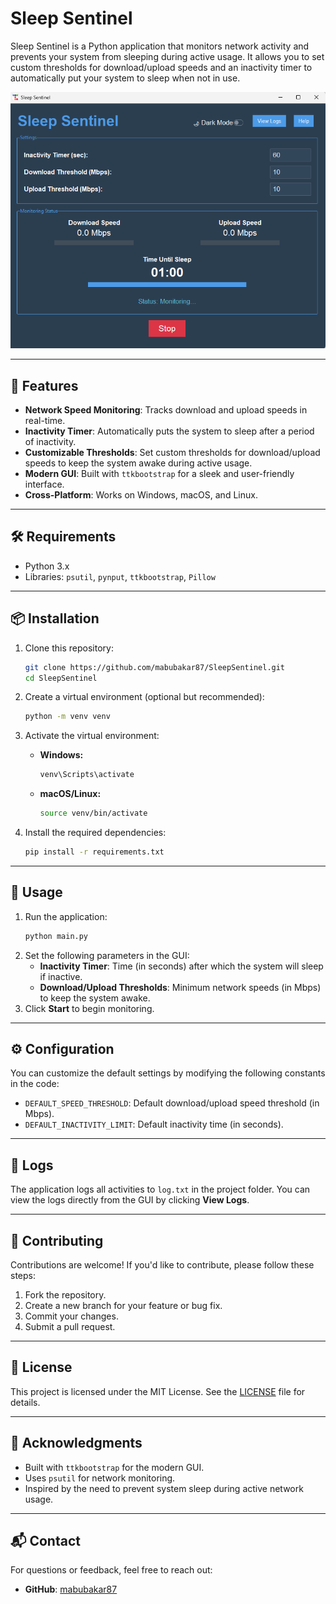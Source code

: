 # Sleep Sentinel

Sleep Sentinel is a Python application that monitors network activity and prevents your system from sleeping during active usage. It allows you to set custom thresholds for download/upload speeds and an inactivity timer to automatically put your system to sleep when not in use.

![Screenshot](screenshot.png) <!-- Add a screenshot of your application here -->

---

## 🚀 Features

- **Network Speed Monitoring**: Tracks download and upload speeds in real-time.
- **Inactivity Timer**: Automatically puts the system to sleep after a period of inactivity.
- **Customizable Thresholds**: Set custom thresholds for download/upload speeds to keep the system awake during active usage.
- **Modern GUI**: Built with `ttkbootstrap` for a sleek and user-friendly interface.
- **Cross-Platform**: Works on Windows, macOS, and Linux.

---

## 🛠 Requirements

- Python 3.x
- Libraries: `psutil`, `pynput`, `ttkbootstrap`, `Pillow`

---

## 📦 Installation

1. Clone this repository:
   ```sh
   git clone https://github.com/mabubakar87/SleepSentinel.git
   cd SleepSentinel
   ```

2. Create a virtual environment (optional but recommended):
   ```sh
   python -m venv venv
   ```

3. Activate the virtual environment:
   - **Windows:**
     ```sh
     venv\Scripts\activate
     ```
   - **macOS/Linux:**
     ```sh
     source venv/bin/activate
     ```

4. Install the required dependencies:
   ```sh
   pip install -r requirements.txt
   ```

---

## 🎯 Usage

1. Run the application:
   ```sh
   python main.py
   ```
2. Set the following parameters in the GUI:
   - **Inactivity Timer**: Time (in seconds) after which the system will sleep if inactive.
   - **Download/Upload Thresholds**: Minimum network speeds (in Mbps) to keep the system awake.
3. Click **Start** to begin monitoring.

---

## ⚙️ Configuration

You can customize the default settings by modifying the following constants in the code:

- `DEFAULT_SPEED_THRESHOLD`: Default download/upload speed threshold (in Mbps).
- `DEFAULT_INACTIVITY_LIMIT`: Default inactivity time (in seconds).

---

## 📜 Logs

The application logs all activities to `log.txt` in the project folder. You can view the logs directly from the GUI by clicking **View Logs**.

---

## 🤝 Contributing

Contributions are welcome! If you'd like to contribute, please follow these steps:

1. Fork the repository.
2. Create a new branch for your feature or bug fix.
3. Commit your changes.
4. Submit a pull request.

---

## 📄 License

This project is licensed under the MIT License. See the [LICENSE](LICENSE) file for details.

---

## 🙌 Acknowledgments

- Built with `ttkbootstrap` for the modern GUI.
- Uses `psutil` for network monitoring.
- Inspired by the need to prevent system sleep during active network usage.

---

## 📬 Contact

For questions or feedback, feel free to reach out:

- **GitHub**: [mabubakar87](https://github.com/mabubakar87)

